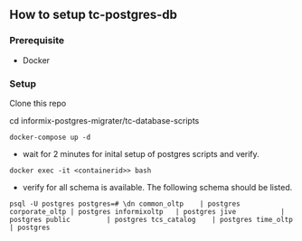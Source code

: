 ## How to setup tc-postgres-db

### Prerequisite 
- Docker

### Setup
Clone this repo

cd informix-postgres-migrater/tc-database-scripts

`docker-compose up -d`

- wait for 2 minutes for inital setup of postgres scripts and verify.

`docker exec -it <containerid>> bash`
- verify for all schema is available. The following schema should be listed.

`psql -U postgres
 postgres=# \dn
 common_oltp    | postgres
 corporate_oltp | postgres
 informixoltp   | postgres
 jive           | postgres
 public         | postgres
 tcs_catalog    | postgres
 time_oltp      | postgres
`

